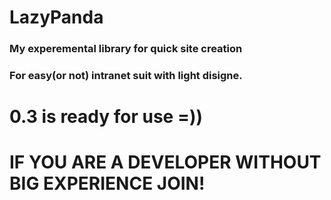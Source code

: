 # LazyPanda
 
### My experemental library for quick site creation
### For easy(or not) intranet suit with light disigne.

# 0.3 is ready for use =))
# __IF YOU ARE A DEVELOPER WITHOUT BIG EXPERIENCE JOIN!__
